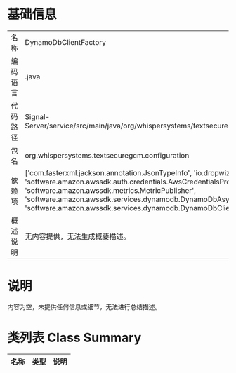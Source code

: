 # 基础信息

|      |      |
|------|------|
| 名称 | DynamoDbClientFactory |
| 编码语言 | .java |
| 代码路径 | Signal-Server/service/src/main/java/org/whispersystems/textsecuregcm/configuration/DynamoDbClientFactory.java |
| 包名 | org.whispersystems.textsecuregcm.configuration |
| 依赖项 | ['com.fasterxml.jackson.annotation.JsonTypeInfo', 'io.dropwizard.jackson.Discoverable', 'software.amazon.awssdk.auth.credentials.AwsCredentialsProvider', 'software.amazon.awssdk.metrics.MetricPublisher', 'software.amazon.awssdk.services.dynamodb.DynamoDbAsyncClient', 'software.amazon.awssdk.services.dynamodb.DynamoDbClient'] |
| 概述说明 | 无内容提供，无法生成概要描述。 |

# 说明

内容为空，未提供任何信息或细节，无法进行总结描述。

# 类列表 Class Summary

| 名称   | 类型  | 说明 |
|-------|------|-------------|




